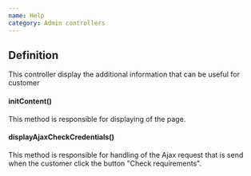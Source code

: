 ```yaml
---
name: Help
category: Admin controllers
---
```


## Definition

This controller display the additional information that can be useful
for customer

####  initContent()
This method is responsible for displaying of the page.

#### displayAjaxCheckCredentials()

This method is responsible for handling of the Ajax request that is send when the customer
click the button "Check requirements".


